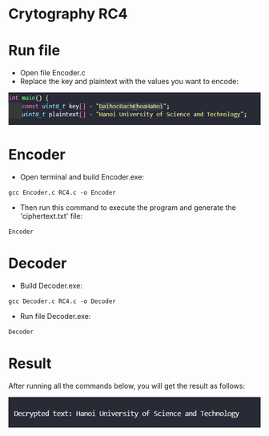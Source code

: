 # Crytography RC4

# Run file 

- Open file Encoder.c
- Replace the key and plaintext with the values you want to encode:

<p align="center">
<img src=".\image\1.png">
</p>

# Encoder

- Open terminal and build Encoder.exe:
```
gcc Encoder.c RC4.c -o Encoder
```
- Then run this command to execute the program and generate the 'ciphertext.txt' file:
```
Encoder
```

# Decoder

- Build Decoder.exe:
```
gcc Decoder.c RC4.c -o Decoder
```

- Run file Decoder.exe:
```
Decoder
```

# Result

After running all the commands below, you will get the result as follows:

<p align="center">
<img src=".\image\2.png">
</p>